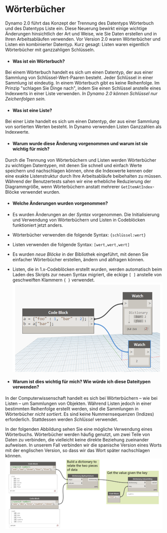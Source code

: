

# Wörterbücher

Dynamo 2.0 führt das Konzept der Trennung des Datentyps Wörterbuch und des Datentyps Liste ein. Diese Neuerung bewirkt einige wichtige Änderungen hinsichtlich der Art und Weise, wie Sie Daten erstellen und in Ihren Arbeitsabläufen verwenden. Vor Version 2.0 waren Wörterbücher und Listen ein kombinierter Datentyp. Kurz gesagt: Listen waren eigentlich Wörterbücher mit ganzzahligen Schlüsseln.

* #### Was ist ein Wörterbuch?

Bei einem Wörterbuch handelt es sich um einen Datentyp, der aus einer Sammlung von Schlüssel-Wert-Paaren besteht. Jeder Schlüssel in einer Sammlung ist eindeutig. In einem Wörterbuch gibt es keine Reihenfolge. Im Prinzip "schlagen Sie Dinge nach", indem Sie einen Schlüssel anstelle eines Indexwerts in einer Liste verwenden. *In Dynamo 2.0 können Schlüssel nur Zeichenfolgen sein.*

* #### Was ist eine Liste?

Bei einer Liste handelt es sich um einen Datentyp, der aus einer Sammlung von sortierten Werten besteht. In Dynamo verwenden Listen Ganzzahlen als Indexwerte.

* #### Warum wurde diese Änderung vorgenommen und warum ist sie wichtig für mich?

Durch die Trennung von Wörterbüchern und Listen werden Wörterbücher zu wichtigen Datentypen, mit denen Sie schnell und einfach Werte speichern und nachschlagen können, ohne die Indexwerte kennen oder eine exakte Listenstruktur durch Ihre Arbeitsabläufe beibehalten zu müssen. Während der Benutzertests sahen wir eine erhebliche Reduzierung der Diagrammgröße, wenn Wörterbüchern anstatt mehrerer ```GetItemAtIndex```-Blöcke verwendet wurden.

* #### Welche Änderungen wurden vorgenommen?

* Es wurden Änderungen an der *Syntax* vorgenommen. Die Initialisierung und Verwendung von Wörterbüchern und Listen in Codeblöcken funktioniert jetzt anders.
* Wörterbücher verwenden die folgende Syntax: ```{schlüssel:wert}```
* Listen verwenden die folgende Syntax: ```[wert,wert,wert]```

* Es wurden *neue Blöcke* in der Bibliothek eingeführt, mit denen Sie einfacher Wörterbücher erstellen, ändern und abfragen können.
* Listen, die in 1.x-Codeblöcken erstellt wurden, werden automatisch beim Laden des Skripts zur neuen Syntax migriert, die eckige ```[ ]``` anstelle von geschweiften Klammern ```{ }``` verwendet. ![BILD](images/9-1/DYN20_dictionary.png)

* #### Warum ist dies wichtig für mich? Wie würde ich diese Dateitypen verwenden?

In der Computerwissenschaft handelt es sich bei Wörterbüchern – wie bei Listen – um Sammlungen von Objekten. Während Listen jedoch in einer bestimmten Reihenfolge erstellt werden, sind die Sammlungen in Wörterbücher *nicht sortiert*. Es sind keine Nummernsequenzen (Indizes) erforderlich. Stattdessen werden *Schlüssel* verwendet.

In der folgenden Abbildung sehen Sie eine mögliche Verwendung eines Wörterbuchs. Wörterbücher werden häufig genutzt, um zwei Teile von Daten zu verbinden, die vielleicht keine direkte Beziehung zueinander aufweisen. In unserem Fall verbinden wir die spanische Version eines Worts mit der englischen Version, so dass wir das Wort später nachschlagen können. ![BILD](images/9-1/9-1_dictionaryExample.png)

